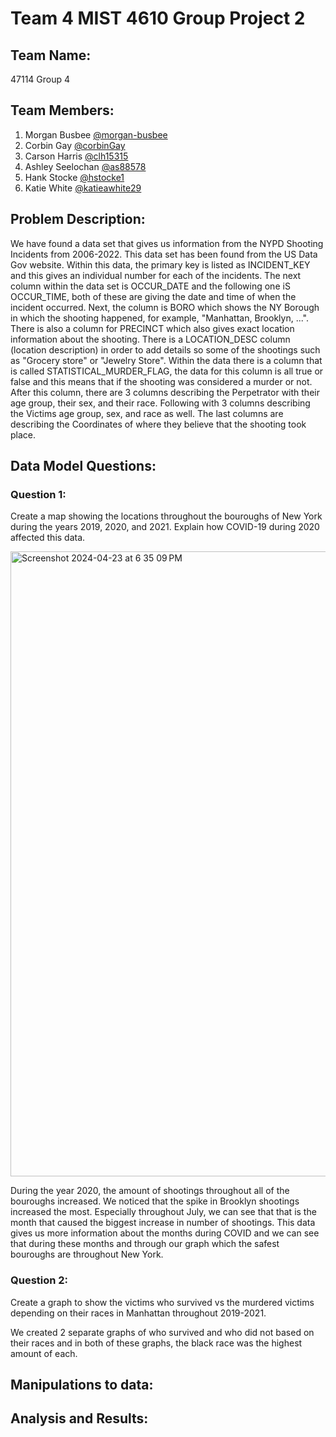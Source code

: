 # Team 4 MIST 4610 Group Project 2

## Team Name:
47114 Group 4

## Team Members: 
1. Morgan Busbee [@morgan-busbee](https://github.com/Morgan-Busbee)
2. Corbin Gay [@corbinGay](https://github.com/CorbinGay)
3. Carson Harris [@clh15315](https://github.com/clh15315)
4. Ashley Seelochan [@as88578](https://github.com/as88578)
5. Hank Stocke [@hstocke1](https://github.com/hstocke1)
6. Katie White [@katieawhite29](https://github.com/katiewhite29)

## Problem Description:
We have found a data set that gives us information from the NYPD Shooting Incidents from 2006-2022. This data set has been found from the US Data Gov website. Within this data, the primary key is listed as INCIDENT_KEY and this gives an individual number for each of the incidents. The next column within the data set is OCCUR_DATE and the following one iS OCCUR_TIME, both of these are giving the date and time of when the incident occurred. Next, the column is BORO which shows the NY Borough in which the shooting happened, for example, "Manhattan, Brooklyn, ...". There is also a column for PRECINCT which also gives exact location information about the shooting. There is a LOCATION_DESC column (location description) in order to add details so some of the shootings such as "Grocery store" or "Jewelry Store". Within the data there is a column that is called STATISTICAL_MURDER_FLAG, the data for this column is all true or false and this means that if the shooting was considered a murder or not. After this column, there are 3 columns describing the Perpetrator with their age group, their sex, and their race. Following with 3 columns describing the Victims age group, sex, and race as well. The last columns are describing the Coordinates of where they believe that the shooting took place. 

## Data Model Questions: 
### Question 1: 
Create a map showing the locations throughout the bouroughs of New York during the years 2019, 2020, and 2021. Explain how COVID-19 during 2020 affected this data.

<img width="1000" alt="Screenshot 2024-04-23 at 6 35 09 PM" src="https://github.com/katiewhite29/4610-Project-2/assets/163003533/fae4efcb-cc2e-4d25-b4c8-a866d99a8231">


During the year 2020, the amount of shootings throughout all of the bouroughs increased. We noticed that the spike in Brooklyn shootings increased the most. Especially throughout July, we can see that that is the month that caused the biggest increase in number of shootings. This data gives us more information about the months during COVID and we can see that during these months and through our graph which the safest bouroughs are throughout New York.

### Question 2: 
Create a graph to show the victims who survived vs the murdered victims depending on their races in Manhattan throughout 2019-2021.

We created 2 separate graphs of who survived and who did not based on their races and in both of these graphs, the black race was the highest amount of each.
## Manipulations to data:

## Analysis and Results: 
